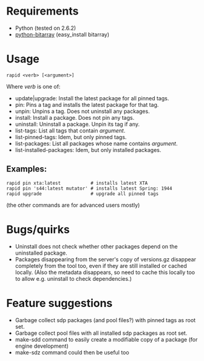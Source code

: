 # Requirements

 * Python (tested on 2.6.2)
 * [python-bitarray](http://pypi.python.org/pypi/bitarray/0.3.2) (easy_install bitarray)
  

# Usage

    rapid <verb> [<argument>]

Where *verb* is one of:

 * update|upgrade: Install the latest package for all pinned tags.
 * pin: Pins a tag and installs the latest package for that tag.
 * unpin: Unpins a tag. Does not uninstall any packages.
 * install: Install a package. Does not pin any tags.
 * uninstall: Uninstall a package. Unpin its tag if any.
 * list-tags: List all tags that contain *argument*.
 * list-pinned-tags: Idem, but only pinned tags.
 * list-packages: List all packages whose name contains *argument*.
 * list-installed-packages: Idem, but only installed packages.

## Examples:

    rapid pin xta:latest           # installs latest XTA
    rapid pin 's44:latest mutator' # installs latest Spring: 1944
    rapid upgrade                  # upgrade all pinned tags

(the other commands are for advanced users mostly)

# Bugs/quirks

 * Uninstall does not check whether other packages depend on the uninstalled package.
 * Packages disappearing from the server's copy of versions.gz disappear completely from the tool too, even if they are still installed or cached locally. (Also the metadata disappears, so need to cache this locally too to allow e.g. uninstall to check dependencies.)

# Feature suggestions

 * Garbage collect sdp packages (and pool files?) with pinned tags as root set.
 * Garbage collect pool files with all installed sdp packages as root set.
 * make-sdd command to easily create a modifiable copy of a package (for engine development)
 * make-sdz command could then be useful too
